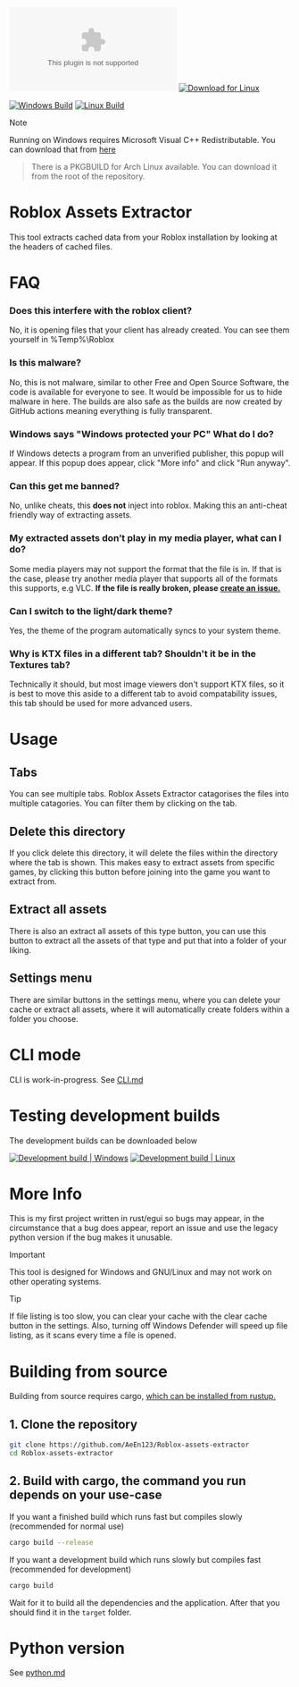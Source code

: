 [![Download for Windows](https://img.shields.io/github/downloads/AeEn123/Roblox-assets-extractor/latest/Roblox-assets-extractor-windows.exe?label=Download&color=blue)](https://github.com/AeEn123/Roblox-assets-extractor/releases/latest/download/Roblox-assets-extractor-windows.exe)
[![Download for Linux](https://img.shields.io/github/downloads/AeEn123/Roblox-assets-extractor/latest/Roblox-assets-extractor-linux?label=Download)](https://github.com/AeEn123/Roblox-assets-extractor/releases/latest/download/Roblox-assets-extractor-linux)

[![Windows Build](https://github.com/AeEn123/Roblox-assets-extractor/actions/workflows/build_win.yml/badge.svg)](https://github.com/AeEn123/Roblox-assets-extractor/actions/workflows/build_win.yml)
[![Linux Build](https://github.com/AeEn123/Roblox-assets-extractor/actions/workflows/build_linux.yml/badge.svg)](https://github.com/AeEn123/Roblox-assets-extractor/actions/workflows/build_linux.yml)
> [!NOTE]
> Running on Windows requires Microsoft Visual C++ Redistributable. You can download that from [here](https://learn.microsoft.com/en-us/cpp/windows/latest-supported-vc-redist?view=msvc-170#visual-studio-2015-2017-2019-and-2022)

> There is a PKGBUILD for Arch Linux available. You can download it from the root of the repository.



# Roblox Assets Extractor
This tool extracts cached data from your Roblox installation by looking at the headers of cached files.

# FAQ
### Does this interfere with the roblox client?
No, it is opening files that your client has already created. You can see them yourself in %Temp%\Roblox

### Is this malware?
No, this is not malware, similar to other Free and Open Source Software, the code is available for everyone to see. It would be impossible for us to hide malware in here. The builds are also safe as the builds are now created by GitHub actions meaning everything is fully transparent.

### Windows says "Windows protected your PC" What do I do?
If Windows detects a program from an unverified publisher, this popup will appear. If this popup does appear, click "More info" and click "Run anyway".

### Can this get me banned?
No, unlike cheats, this **does not** inject into roblox. Making this an anti-cheat friendly way of extracting assets.

### My extracted assets don’t play in my media player, what can I do?
Some media players may not support the format that the file is in. If that is the case, please try another media player that supports all of the formats this supports, e.g VLC. **If the file is really broken, please [create an issue.](https://github.com/AeEn123/Roblox-assets-extractor/issues)**

### Can I switch to the light/dark theme?
Yes, the theme of the program automatically syncs to your system theme.

### Why is KTX files in a different tab? Shouldn't it be in the Textures tab?
Technically it should, but most image viewers don't support KTX files, so it is best to move this aside to a different tab to avoid compatability issues, this tab should be used for more advanced users.

# Usage
## Tabs
You can see multiple tabs. Roblox Assets Extractor catagorises the files into multiple catagories. You can filter them by clicking on the tab.
## Delete this directory
If you click delete this directory, it will delete the files within the directory where the tab is shown. This makes easy to extract assets from specific games, by clicking this button before joining into the game you want to extract from.
## Extract all assets
There is also an extract all assets of this type button, you can use this button to extract all the assets of that type and put that into a folder of your liking.<br>
## Settings menu
There are similar buttons in the settings menu, where you can delete your cache or extract all assets, where it will automatically create folders within a folder you choose.

# CLI mode
CLI is work-in-progress.
See [CLI.md](/docs/en-GB/CLI.md)

# Testing development builds
The development builds can be downloaded below

[![Development build | Windows](https://img.shields.io/badge/Development_build-Windows-blue)](https://nightly.link/AeEn123/Roblox-assets-extractor/workflows/build_win/main/artifact.zip)
[![Development build | Linux](https://img.shields.io/badge/Development_build-Linux-yellow)](https://nightly.link/AeEn123/Roblox-assets-extractor/workflows/build_linux/main/artifact.zip)

# More Info
This is my first project written in rust/egui so bugs may appear, in the circumstance that a bug does appear, report an issue and use the legacy python version if the bug makes it unusable.

> [!IMPORTANT]
> This tool is designed for Windows and GNU/Linux and may not work on other operating systems.

> [!TIP]
> If file listing is too slow, you can clear your cache with the clear cache button in the settings. Also, turning off Windows Defender will speed up file listing, as it scans every time a file is opened.

# Building from source

Building from source requires cargo, [which can be installed from rustup.](https://rustup.rs/)

## 1. Clone the repository
```bash
git clone https://github.com/AeEn123/Roblox-assets-extractor
cd Roblox-assets-extractor
```
## 2. Build with cargo, the command you run depends on your use-case
If you want a finished build which runs fast but compiles slowly (recommended for normal use)
```bash
cargo build --release
```

If you want a development build which runs slowly but compiles fast (recommended for development)
```bash
cargo build
```
Wait for it to build all the dependencies and the application. After that you should find it in the `target` folder.

# Python version
See [python.md](/docs/en-GB/python.md)
